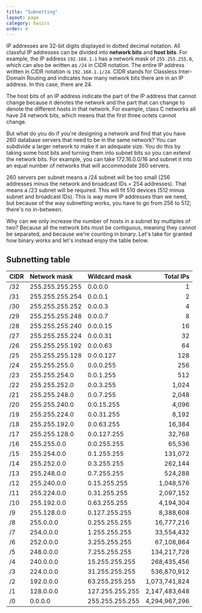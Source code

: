 ```yaml
---
title: "Subnetting"
layout: page
category: basics
order: 4
---
```


IP addresses are 32-bit digits displayed in dotted decimal notation. All classful IP addresses can be divided into __network bits__ and __host bits__. For example, the IP address `192.168.1.1` has a network mask of `255.255.255.0`, which can also be written as `/24` in CIDR notation. The entire IP address written in CIDR notation is `192.168.1.1/24`. CIDR stands for Classless Inter-Domain Routing and indicates how many network bits there are in an IP address. In this case, there are 24.

The host bits of an IP address indicate the part of the IP address that cannot change because it denotes the network and the part that can change to denote the different hosts in that network. For example, class C networks all have 24 network bits, which means that the first three octets cannot change.

But what do you do if you're designing a network and find that you have 260 database servers that need to be in the same network? You can subdivide a larger network to make it an adequate size. You do this by taking some host bits and turning them into subnet bits so you can extend the network bits. For example, you can take 172.16.0.0/16 and subnet it into an equal number of networks that will accommodate 260 servers.

260 servers per subnet means a /24 subnet will be too small (256 addresses minus the network and broadcast IDs = 254 addresses). That means a /23 subnet will be required. This will fit 510 devices (512 minus subnet and broadcast IDs). This is way more IP addresses than we need, but because of the way subnetting works, you have to go from 256 to 512; there's no in-between.

Why can we only increase the number of hosts in a subnet by multiples of two? Because all the network bits must be contiguous, meaning they cannot be separated, and because we're counting in binary. Let's take for granted how binary works and let's instead enjoy the table below.

## Subnetting table

| CIDR | Network mask    | Wildcard mask   | Total IPs      |
| :--- | :---            | :---            | ---:           |
/32    | 255.255.255.255 | 0.0.0.0         | 1              |
/31    | 255.255.255.254 | 0.0.0.1         | 2              |
/30    | 255.255.255.252 | 0.0.0.3         | 4              |
/29    | 255.255.255.248 | 0.0.0.7         | 8              |
/28    | 255.255.255.240 | 0.0.0.15        | 16             |
/27    | 255.255.255.224 | 0.0.0.31        | 32             |
/26    | 255.255.255.192 | 0.0.0.63        | 64             |
/25    | 255.255.255.128 | 0.0.0.127       | 128            |
/24    | 255.255.255.0   | 0.0.0.255       | 256            |
/23    | 255.255.254.0   | 0.0.1.255       | 512            |
/22    | 255.255.252.0   | 0.0.3.255       | 1,024          |
/21    | 255.255.248.0   | 0.0.7.255       | 2,048          |
/20    | 255.255.240.0   | 0.0.15.255      | 4,096          |
/19    | 255.255.224.0   | 0.0.31.255      | 8,192          |
/18    | 255.255.192.0   | 0.0.63.255      | 16,384         |
/17    | 255.255.128.0   | 0.0.127.255     |  32,768        |
/16    | 255.255.0.0     | 0.0.255.255     |  65,536        |
/15    | 255.254.0.0     | 0.1.255.255     |  131,072       |
/14    | 255.252.0.0     | 0.3.255.255     |  262,144       |
/13    | 255.248.0.0     | 0.7.255.255     |  524,288       |
/12    | 255.240.0.0     | 0.15.255.255    |  1,048,576     |
/11    | 255.224.0.0     | 0.31.255.255    |  2,097,152     |
/10    | 255.192.0.0     | 0.63.255.255    |  4,194,304     |
/9     | 255.128.0.0     | 0.127.255.255   |  8,388,608     |
/8     | 255.0.0.0       | 0.255.255.255   |  16,777,216    |
/7     | 254.0.0.0       | 1.255.255.255   |  33,554,432    |
/6     | 252.0.0.0       | 3.255.255.255   |  67,108,864    |
/5     | 248.0.0.0       | 7.255.255.255   |  134,217,728   |
/4     | 240.0.0.0       | 15.255.255.255  |  268,435,456   |
/3     | 224.0.0.0       | 31.255.255.255  |  536,870,912   |
/2     | 192.0.0.0       | 63.255.255.255  |  1,073,741,824 |
/1     | 128.0.0.0       | 127.255.255.255 |  2,147,483,648 |
/0     | 0.0.0.0         | 255.255.255.255 |  4,294,967,296 |